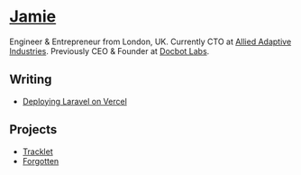 # [Jamie](https://www.jxd.dev/)

Engineer & Entrepreneur from London, UK. Currently CTO at [Allied Adaptive Industries](https://www.a2i.network/). Previously CEO & Founder at [Docbot Labs](https://www.uktech.news/saas/docbot-labs-pre-seed-20221102).

## Writing

- [Deploying Laravel on Vercel](https://www.jxd.dev/blog/laravel-vercel-example)

## Projects

- [Tracklet](https://www.tracklet.dev/)
- [Forgotten](https://www.forgotten.app/)
